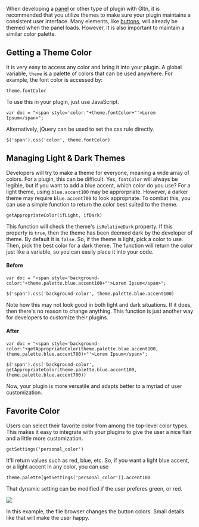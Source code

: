 When developing a <a href='?Plugins/Panels_API'>panel</a> or other type of plugin with Gltn, it is recommended that you utilize themes to make sure your plugin maintains a consistent user interface. Many elements, like <a href='?Themes/Buttons'>buttons</a>, will already be themed when the panel loads. However, it is also important to maintain a similar color palette.

## Getting a Theme Color
It is very easy to access any color and bring it into your plugin. A global variable, `theme` is a palette of colors that can be used anywhere. For example, the font color is accessed by:

`theme.fontColor`

To use this in your plugin, just use JavaScript.

`var doc = "<span style='color:"+theme.fontColor+"'>Lorem Ipsum</span>";`

Alternatively, jQuery can be used to set the css rule directly.

`$('span').css('color', theme.fontColor)`

## Managing Light & Dark Themes
Developers will try to make a theme for everyone, meaning a wide array of colors. For a plugin, this can be difficult. Yes, `fontColor` will always be legible, but if you want to add a blue accent, which color do you use? For a light theme, using `blue.accent100` may be approrpriate. However, a darker theme may require `blue.accent700` to look appropriate. To combat this, you can use a simple function to return the color best suited to the theme.

`getAppropriateColor(ifLight, ifDark)`

This function will check the theme's `isRelativeDark` property. If this property is `true`, then the theme has been deemed dark by the developer of theme. By default it is `false`. So, if the theme is light, pick a color to use. Then, pick the best color for a dark theme. The function will return the color just like a variable, so you can easily place it into your code.

#### Before 

`var doc = "<span style='background-color:"+theme.palette.blue.accent100+"'>Lorem Ipsum</span>";`

`$('span').css('background-color', theme.palette.blue.accent100)`

Note how this may not look good in both light and dark situations. If it does, then there's no reason to change anything. This function is just another way for developers to customize their plugins.

#### After 

`var doc = "<span style='background-color:"+getAppropriateColor(theme.palette.blue.accent100, theme.palette.blue.accent700)+"'>Lorem Ipsum</span>";`

`$('span').css('background-color', getAppropriateColor(theme.palette.blue.accent100, theme.palette.blue.accent700))`

Now, your plugin is more versatile and adapts better to a myriad of user customization.

## Favorite Color
Users can select their favorite color from among the top-level color types. This makes it easy to integrate with your plugins to give the user a nice flair and a little more customization.

`getSettings('personal_color')`

It'll return values such as red, blue, etc. So, if you want a light blue accent, or a light accent in any color, you can use

`theme.palette[getSettings('personal_color')].accent100`

That dynamic setting can be modified if the user preferes green, or red.

<img src="http://felkerdigitalmedia.com/gltn/images\blog\favorite_color_ideas.png">

In this example, the file browser changes the button colors. Small details like that will make the user happy.